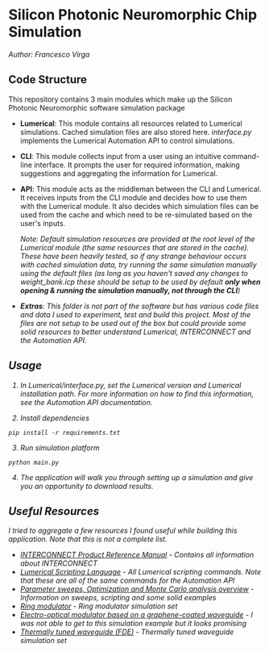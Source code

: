 # Silicon Photonic Neuromorphic Chip Simulation

<i>Author: Francesco Virga</i>

## Code Structure

This repository contains 3 main modules which make up the Silicon Photonic Neuromorphic software simulation package
* <b>Lumerical</b>: This module contains all resources related to Lumerical simulations. Cached simulation files are also stored here. <i>interface.py</i> implements the Lumerical Automation API to control simulations.
* <b>CLI</b>: This module collects input from a user using an intuitive command-line interface. It prompts the user for required information, making suggestions and aggregating the information for Lumerical.
* <b>API</b>: This module acts as the middleman between the CLI and Lumerical. It receives inputs from the CLI module and decides how to use them with the Lumerical module. It also decides which simulation files can be used from the cache and which need to be re-simulated based on the user's inputs.

    <i>Note: Default simulation resources are provided at the root level of the <i>Lumerical</i> module (the same resources that are stored in the cache). These have been heavily tested, so if any strange behaviour occurs with cached simulation data, try running the same simulation manually using the default files (as long as you haven't saved any changes to <i>weight_bank.icp</i> these should be setup to be used by default <b>only when opening & running the simulation manually, not through the CLI</b>)

* <b>Extras</b>: This folder is not part of the software but has various code files and data I used to experiment, test and build this project. Most of the files are not setup to be used out of the box but could provide some solid resources to better understand Lumerical, INTERCONNECT and the Automation API.


## Usage

1. In <i>Lumerical/interface.py</i>, set the Lumerical version and Lumerical installation path. For more information on how to find this information, see the Automation API documentation.

2. Install dependencies

```
pip install -r requirements.txt
```

3. Run simulation platform

```
python main.py
```

4. The application will walk you through setting up a simulation and give you an opportunity to download results.


## Useful Resources

I tried to aggregate a few resources I found useful while building this application. Note that this is not a complete list.

* [INTERCONNECT Product Reference Manual](https://support.lumerical.com/hc/en-us/articles/360037304774-INTERCONNECT-product-reference-manual) - Contains all information about INTERCONNECT
* [Lumerical Scripting Language](https://support.lumerical.com/hc/en-us/articles/360037228834-Lumerical-scripting-language-By-category) - All Lumerical scripting commands. Note that these are all of the same commands for the Automation API
* [Parameter sweeps, Optimization and Monte Carlo analysis overview](https://support.lumerical.com/hc/en-us/articles/360034922853-Parameter-sweeps-Optimization-and-Monte-Carlo-analysis-overview) - Information on sweeps, scripting and some solid examples
* [Ring modulator](https://support.lumerical.com/hc/en-us/articles/360042322794) - Ring modulator simulation set
* [Electro-optical modulator based on a graphene-coated waveguide](https://support.lumerical.com/hc/en-us/articles/360042243634) - I was not able to get to this simulation example but it looks promising
* [Thermally tuned waveguide (FDE)](https://support.lumerical.com/hc/en-us/articles/360042833673) - Thermally tuned waveguide simulation set
